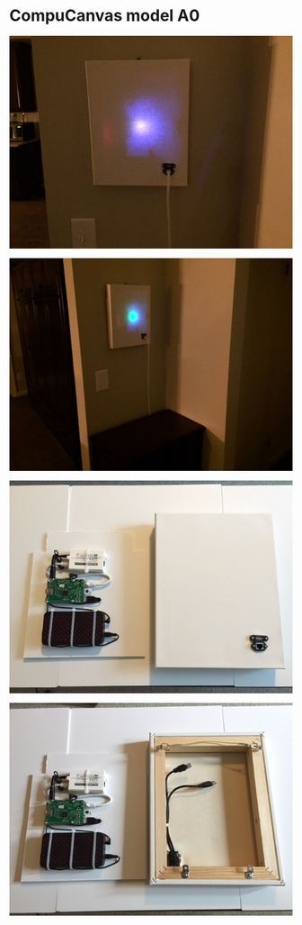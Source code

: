 # CompuCanvas model A0

![A0-running-7-med](images/A0-running-9-med.jpg)

![A0-running-7-med](images/A0-running-7-med.jpg)


![A0-canvas-front](images/A0-canvas-front.jpg)

![A0-canvas-back](images/A0-canvas-back.jpg)


